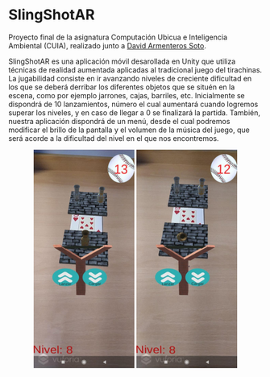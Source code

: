 # SlingShotAR
Proyecto final de la asignatura Computación Ubicua e Inteligencia Ambiental (CUIA), realizado junto a [David Armenteros Soto].

SlingShotAR es una aplicación móvil desarollada en Unity que utiliza técnicas de realidad aumentada aplicadas al tradicional juego del tirachinas. La jugabilidad consiste en ir avanzando niveles de creciente dificultad en los que se deberá derribar los diferentes objetos que se situén en la escena, como por ejemplo jarrones, cajas, barriles, etc. Inicialmente se dispondrá de 10 lanzamientos, número el cual aumentará cuando logremos superar los niveles, y en caso de llegar a 0 se finalizará la partida. También, nuestra aplicación dispondrá de un menú, desde el cual podremos modificar el brillo de la pantalla y el volumen de la música del juego, que será acorde a la dificultad del nivel en el que nos encontremos.

<p align="center">
  <img src="photo_before_launching.jpg" width="200" >
  <img src="photo_after_launching.jpg" width="200" >
</p>

[David Armenteros Soto]: https://github.com/davidArSo
